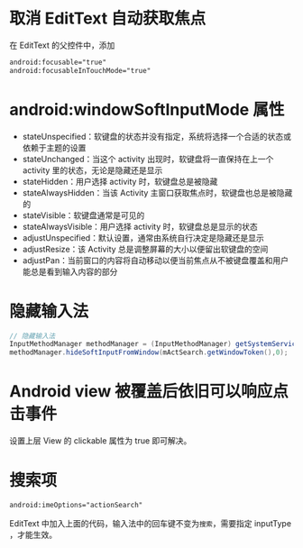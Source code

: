 # 取消 EditText 自动获取焦点

在 EditText 的父控件中，添加

```xml
android:focusable="true"
android:focusableInTouchMode="true"
```

# android:windowSoftInputMode 属性

- stateUnspecified：软键盘的状态并没有指定，系统将选择一个合适的状态或依赖于主题的设置
- stateUnchanged：当这个 activity 出现时，软键盘将一直保持在上一个 activity 里的状态，无论是隐藏还是显示
- stateHidden：用户选择 activity 时，软键盘总是被隐藏
- stateAlwaysHidden：当该 Activity 主窗口获取焦点时，软键盘也总是被隐藏的
- stateVisible：软键盘通常是可见的
- stateAlwaysVisible：用户选择 activity 时，软键盘总是显示的状态
- adjustUnspecified：默认设置，通常由系统自行决定是隐藏还是显示
- adjustResize：该 Activity 总是调整屏幕的大小以便留出软键盘的空间
- adjustPan：当前窗口的内容将自动移动以便当前焦点从不被键盘覆盖和用户能总是看到输入内容的部分

# 隐藏输入法

```java
// 隐藏输入法
InputMethodManager methodManager = (InputMethodManager) getSystemService(INPUT_METHOD_SERVICE);
methodManager.hideSoftInputFromWindow(mActSearch.getWindowToken(),0);
```

# Android view 被覆盖后依旧可以响应点击事件

设置上层 View 的 clickable 属性为 true 即可解决。

# 搜索项

```xml
android:imeOptions="actionSearch"
```

EditText 中加入上面的代码，输入法中的回车键不变为`搜索`，需要指定 inputType ，才能生效。
